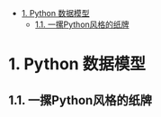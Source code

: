 - [1. Python 数据模型](#1-python-数据模型)
  - [1.1. 一摞Python风格的纸牌](#11-一摞python风格的纸牌)

# 1. Python 数据模型
## 1.1. 一摞Python风格的纸牌


